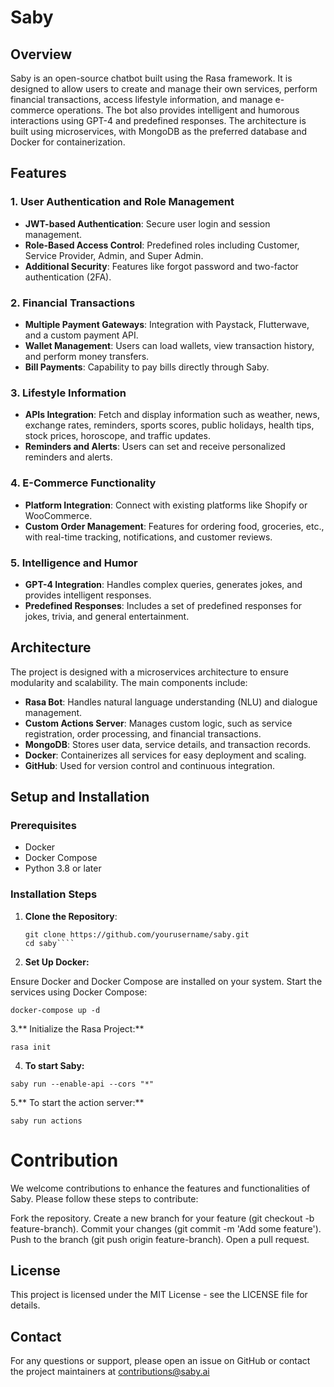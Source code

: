 # Saby

## Overview

Saby is an open-source chatbot built using the Rasa framework. It is designed to allow users to create and manage their own services, perform financial transactions, access lifestyle information, and manage e-commerce operations. The bot also provides intelligent and humorous interactions using GPT-4 and predefined responses. The architecture is built using microservices, with MongoDB as the preferred database and Docker for containerization.

## Features

### 1. **User Authentication and Role Management**
   - **JWT-based Authentication**: Secure user login and session management.
   - **Role-Based Access Control**: Predefined roles including Customer, Service Provider, Admin, and Super Admin.
   - **Additional Security**: Features like forgot password and two-factor authentication (2FA).

### 2. **Financial Transactions**
   - **Multiple Payment Gateways**: Integration with Paystack, Flutterwave, and a custom payment API.
   - **Wallet Management**: Users can load wallets, view transaction history, and perform money transfers.
   - **Bill Payments**: Capability to pay bills directly through Saby.

### 3. **Lifestyle Information**
   - **APIs Integration**: Fetch and display information such as weather, news, exchange rates, reminders, sports scores, public holidays, health tips, stock prices, horoscope, and traffic updates.
   - **Reminders and Alerts**: Users can set and receive personalized reminders and alerts.

### 4. **E-Commerce Functionality**
   - **Platform Integration**: Connect with existing platforms like Shopify or WooCommerce.
   - **Custom Order Management**: Features for ordering food, groceries, etc., with real-time tracking, notifications, and customer reviews.

### 5. **Intelligence and Humor**
   - **GPT-4 Integration**: Handles complex queries, generates jokes, and provides intelligent responses.
   - **Predefined Responses**: Includes a set of predefined responses for jokes, trivia, and general entertainment.

## Architecture

The project is designed with a microservices architecture to ensure modularity and scalability. The main components include:

- **Rasa Bot**: Handles natural language understanding (NLU) and dialogue management.
- **Custom Actions Server**: Manages custom logic, such as service registration, order processing, and financial transactions.
- **MongoDB**: Stores user data, service details, and transaction records.
- **Docker**: Containerizes all services for easy deployment and scaling.
- **GitHub**: Used for version control and continuous integration.

## Setup and Installation

### Prerequisites

- Docker
- Docker Compose
- Python 3.8 or later

### Installation Steps

1. **Clone the Repository**:
   ```
   git clone https://github.com/yourusername/saby.git
   cd saby````

2. **Set Up Docker:**

Ensure Docker and Docker Compose are installed on your system.
Start the services using Docker Compose:

```
docker-compose up -d
```

3.** Initialize the Rasa Project:**
```
rasa init
```

4. **To start  Saby:**
```
saby run --enable-api --cors "*"
```

5.** To start the action server:**
```
saby run actions
```

# Contribution
We welcome contributions to enhance the features and functionalities of Saby. Please follow these steps to contribute:

Fork the repository.
Create a new branch for your feature (git checkout -b feature-branch).
Commit your changes (git commit -m 'Add some feature').
Push to the branch (git push origin feature-branch).
Open a pull request.

## License
This project is licensed under the MIT License - see the LICENSE file for details.

## Contact
For any questions or support, please open an issue on GitHub or contact the project maintainers at contributions@saby.ai 
   
